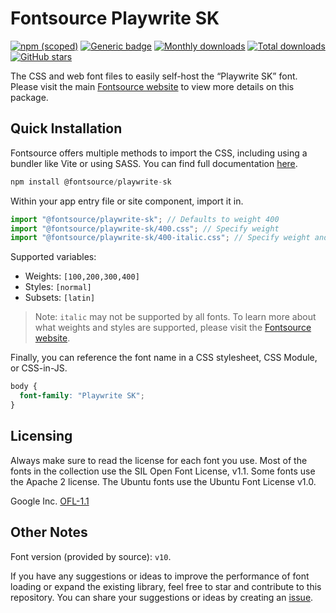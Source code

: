 # Fontsource Playwrite SK

[![npm (scoped)](https://img.shields.io/npm/v/@fontsource/playwrite-sk?color=brightgreen)](https://www.npmjs.com/package/@fontsource/playwrite-sk) [![Generic badge](https://img.shields.io/badge/fontsource-passing-brightgreen)](https://github.com/fontsource/fontsource) [![Monthly downloads](https://badgen.net/npm/dm/@fontsource/playwrite-sk)](https://github.com/fontsource/fontsource) [![Total downloads](https://badgen.net/npm/dt/@fontsource/playwrite-sk)](https://github.com/fontsource/fontsource) [![GitHub stars](https://img.shields.io/github/stars/fontsource/fontsource.svg?style=social&label=Star)](https://github.com/fontsource/fontsource/stargazers)

The CSS and web font files to easily self-host the “Playwrite SK” font. Please visit the main [Fontsource website](https://fontsource.org/fonts/playwrite-sk) to view more details on this package.

## Quick Installation

Fontsource offers multiple methods to import the CSS, including using a bundler like Vite or using SASS. You can find full documentation [here](https://fontsource.org/docs/getting-started/introduction).

```javascript
npm install @fontsource/playwrite-sk
```

Within your app entry file or site component, import it in.

```javascript
import "@fontsource/playwrite-sk"; // Defaults to weight 400
import "@fontsource/playwrite-sk/400.css"; // Specify weight
import "@fontsource/playwrite-sk/400-italic.css"; // Specify weight and style
```

Supported variables:
- Weights: `[100,200,300,400]`
- Styles: `[normal]`
- Subsets: `[latin]`

> Note: `italic` may not be supported by all fonts. To learn more about what weights and styles are supported, please visit the [Fontsource website](https://fontsource.org/fonts/playwrite-sk).

Finally, you can reference the font name in a CSS stylesheet, CSS Module, or CSS-in-JS.

```css
body {
  font-family: "Playwrite SK";
}
```

## Licensing
Always make sure to read the license for each font you use. Most of the fonts in the collection use the SIL Open Font License, v1.1. Some fonts use the Apache 2 license. The Ubuntu fonts use the Ubuntu Font License v1.0.

Google Inc.
[OFL-1.1](http://scripts.sil.org/OFL)

## Other Notes
Font version (provided by source): `v10`.

If you have any suggestions or ideas to improve the performance of font loading or expand the existing library, feel free to star and contribute to this repository. You can share your suggestions or ideas by creating an [issue](https://github.com/fontsource/fontsource/issues).